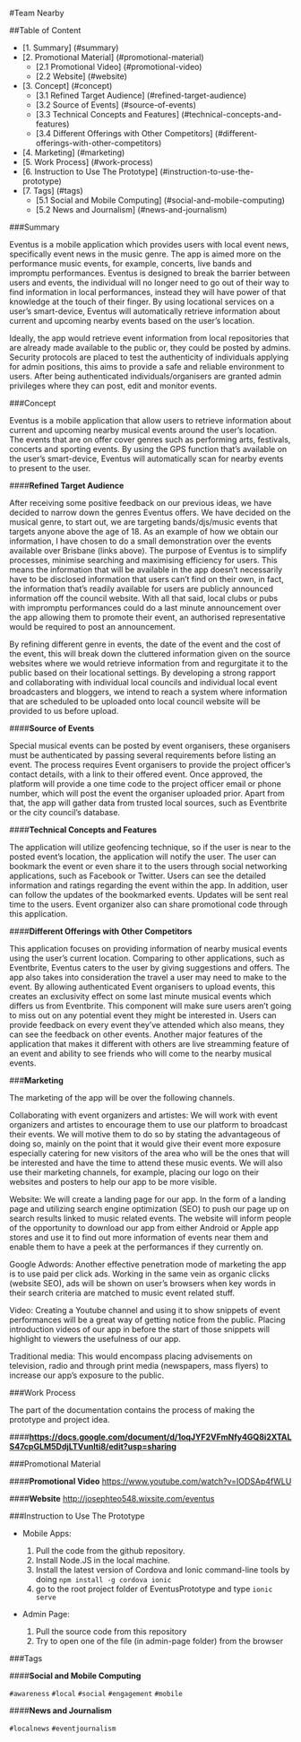 #Team Nearby

##Table of Content
* [1. Summary] (#summary)
* [2. Promotional Material] (#promotional-material)
   * [2.1 Promotional Video] (#promotional-video)
   * [2.2 Website] (#website)
* [3. Concept] (#concept)
   * [3.1 Refined Target Audience] (#refined-target-audience)
   * [3.2 Source of Events] (#source-of-events)
   * [3.3 Technical Concepts and Features] (#technical-concepts-and-features)
   * [3.4 Different Offerings with Other Competitors] (#different-offerings-with-other-competitors)
* [4. Marketing] (#marketing)
* [5. Work Process] (#work-process)
* [6. Instruction to Use The Prototype] (#instruction-to-use-the-prototype)
* [7. Tags] (#tags)
   * [5.1 Social and Mobile Computing] (#social-and-mobile-computing)
   * [5.2 News and Journalism] (#news-and-journalism)



###Summary

Eventus is a mobile application which provides users with local event news, specifically event news in the music genre. The app is aimed more on the performance music events, for example, concerts, live bands and impromptu performances. Eventus is designed to break the barrier between users and events, the individual will no longer need to go out of their way to find information in local performances, instead they will have power of that knowledge at the touch of their finger. By using locational services on a user’s smart-device, Eventus will automatically retrieve information about current and upcoming nearby events based on the user’s location.


Ideally, the app would retrieve event information from local repositories that are already made available to the public or, they could be posted by admins. Security protocols are placed to test the authenticity of individuals applying for admin positions, this aims to provide a safe and reliable environment to users. After being authenticated individuals/organisers are granted admin privileges where they can post, edit and monitor events.  


###Concept

Eventus is a mobile application that allow users to retrieve information about current and upcoming nearby musical events around the user’s location. The events that are on offer cover genres such as performing arts, festivals, concerts and sporting events. By using the GPS function that’s available on the user’s smart-device, Eventus will automatically scan for nearby events to present to the user. 

####**Refined Target Audience**

After receiving some positive feedback on our previous ideas, we have decided to narrow down the genres Eventus offers. We have decided on the musical genre, to start out, we are targeting bands/djs/music events that targets anyone above the age of 18. As an example of how we obtain our information, I have chosen to do a small demonstration over the events available over Brisbane (links above). The purpose of Eventus is to simplify processes, minimise searching and maximising efficiency for users. This means the information that will be available in the app doesn’t necessarily have to be disclosed information that users can’t find on their own, in fact, the information that’s readily available for users are publicly announced information off the council website. With all that said, local clubs or pubs with impromptu performances could do a last minute announcement over the app allowing them to promote their event, an authorised representative would be required to post an announcement. 


By refining different genre in events, the date of the event and the cost of the event, this will break down the cluttered information given on the source websites where we would retrieve information from and regurgitate it to the public based on their locational settings. By developing a strong rapport and collaborating with individual local councils and individual local event broadcasters and bloggers, we intend to reach a system where information that are scheduled to be uploaded onto local council website will be provided to us before upload.

####**Source of Events**

Special musical events can be posted by event organisers, these organisers must be authenticated by passing several requirements before listing an event. The process requires Event organisers to provide the project officer’s contact details, with a link to their offered event. Once approved, the platform will provide a one time code to the project officer email or phone number, which will post the event the organiser uploaded prior. Apart from that, the app will gather data from trusted local sources, such as Eventbrite or the city council’s database.

####**Technical Concepts and Features**

The application will utilize geofencing technique, so if the user is near to the posted event’s location, the application will notify the user. The user can bookmark the event or even share it to the users through social networking applications, such as Facebook or Twitter. Users can see the detailed information and ratings regarding the event within the app. In addition, user can follow the updates of the bookmarked events. Updates will be sent real time to the users. Event organizer also can share promotional code through this application.  

####**Different Offerings with Other Competitors**

This application focuses on providing information of nearby musical events using the user’s current location. Comparing to other applications, such as Eventbrite, Eventus caters to the user by giving suggestions and offers. The app also takes into consideration the travel a user may need to make to the event. By allowing authenticated Event organisers to upload events, this creates an exclusivity effect on some last minute musical events which differs us from Eventbrite. This component will make sure users aren’t going to miss out on any potential event they might be interested in. Users can provide feedback on every event they’ve attended which also means, they can see the feedback on other events. Another major features of the application that makes it different with others are live streamming feature of an event and ability to see friends who will come to the nearby musical events.

###**Marketing**

The marketing of the app will be over the following channels.

Collaborating with event organizers and artistes: We will work with event organizers and artistes to encourage them to use our platform to broadcast their events. We will motive them to do so by stating the advantageous of doing so, mainly on the point that it would give their event more exposure especially catering for new visitors of the area who will be the ones that will be interested and have the time to attend these music events. We will also use their marketing channels, for example, placing our logo on their websites and posters to help our app to be more visible. 

Website: We will create a landing page for our app. In the form of a landing page and utilizing search engine optimization (SEO) to push our page up on search results linked to music related events. The website will inform people of the opportunity to download our app from either Android or Apple app stores and use it to find out more information of events near them and enable them to have a peek at the performances if they currently on.

Google Adwords: Another effective penetration mode of marketing the app is to use paid per click ads. Working in the same vein as organic clicks (website SEO), ads will be shown on user’s browsers when key words in their search criteria are matched to music event related stuff. 

Video: Creating a Youtube channel and using it to show snippets of event performances  will be a great way of getting notice from the public. Placing introduction videos of our app in before the start of those snippets will highlight to viewers the usefulness of our app. 

Traditional media: This would encompass placing advisements on television, radio and through print media (newspapers, mass flyers) to increase our app’s exposure to the public. 


###Work Process

The part of the documentation contains the process of making the prototype and project idea.

####**https://docs.google.com/document/d/1oqJYF2VFmNfy4GQ8i2XTALS47cpGLM5DdjLTVunIti8/edit?usp=sharing**

###Promotional Material

####**Promotional Video**
https://www.youtube.com/watch?v=IODSAp4fWLU


####**Website**
http://josephteo548.wixsite.com/eventus


###Instruction to Use The Prototype

* Mobile Apps:
  1. Pull the code from the github repository. 
  2. Install Node.JS in the local machine.
  3. Install the latest version of Cordova and Ionic command-line tools
     by doing `npm install -g cordova ionic`
  4. go to the root project folder of EventusPrototype and type `ionic serve`

* Admin Page:
  1. Pull the source code from this repository 
  2. Try to open one of the file (in admin-page folder) from the browser



###Tags

####**Social and Mobile Computing**

`#awareness`
`#local`
`#social`
`#engagement`
`#mobile`

####**News and Journalism**

`#localnews`
`#eventjournalism`
